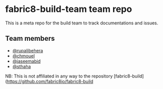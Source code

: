 # fabric8-build-team team repo

This is a meta repo for the build team to track documentations and issues.

## Team members

* [@rupalibehera](https://github.com/rupalibehera)
* [@chmouel](https://github.com/chmouel)
* [@jaseemabid](https://github.com/jaseemabid)
* [@sthaha](https://github.com/sthaha)

NB: This is not affiliated in any way to the repository [fabric8-build](https://github.com/fabric8io/fabric8-build
